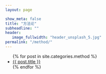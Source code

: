```yaml
---
layout: page

show_meta: false
title: "方法论"
subheadline: ""
header:
   image_fullwidth: "header_unsplash_5.jpg"
permalink: "/method/"
---
```

<ul>
    {% for post in site.categories.method %}
    <li><a href="{{ site.url }}{{ site.baseurl }}{{ post.url }}">{{ post.title }}</a></li>
    {% endfor %}
</ul>